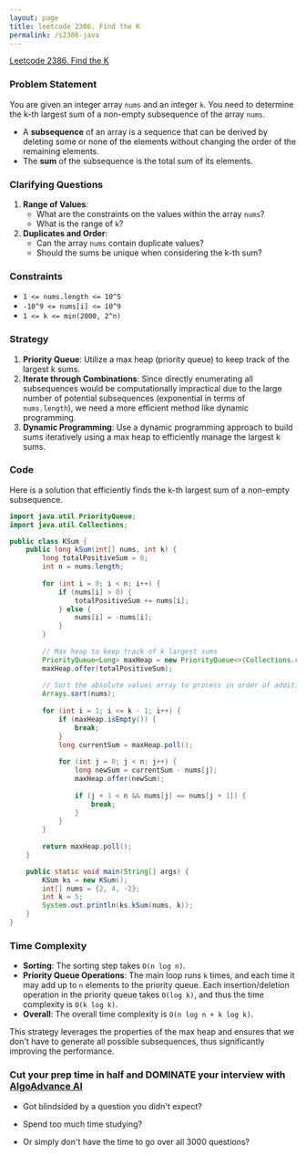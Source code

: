 ```yaml
---
layout: page
title: leetcode 2386. Find the K
permalink: /s2386-java
---
```

[Leetcode 2386. Find the K](https://algoadvance.github.io/algoadvance/l2386)
### Problem Statement
You are given an integer array `nums` and an integer `k`. You need to determine the k-th largest sum of a non-empty subsequence of the array `nums`.

- A **subsequence** of an array is a sequence that can be derived by deleting some or none of the elements without changing the order of the remaining elements.
- The **sum** of the subsequence is the total sum of its elements.

### Clarifying Questions
1. **Range of Values**: 
    - What are the constraints on the values within the array `nums`?
    - What is the range of `k`?
2. **Duplicates and Order**:
    - Can the array `nums` contain duplicate values?
    - Should the sums be unique when considering the k-th sum?

### Constraints
- `1 <= nums.length <= 10^5`
- `-10^9 <= nums[i] <= 10^9`
- `1 <= k <= min(2000, 2^n)`

### Strategy
1. **Priority Queue**: Utilize a max heap (priority queue) to keep track of the largest k sums.
2. **Iterate through Combinations**: Since directly enumerating all subsequences would be computationally impractical due to the large number of potential subsequences (exponential in terms of `nums.length`), we need a more efficient method like dynamic programming.
3. **Dynamic Programming**: Use a dynamic programming approach to build sums iteratively using a max heap to efficiently manage the largest k sums.

### Code
Here is a solution that efficiently finds the k-th largest sum of a non-empty subsequence.

```java
import java.util.PriorityQueue;
import java.util.Collections;

public class KSum {
    public long kSum(int[] nums, int k) {
        long totalPositiveSum = 0;
        int n = nums.length;
        
        for (int i = 0; i < n; i++) {
            if (nums[i] > 0) {
                totalPositiveSum += nums[i];
            } else {
                nums[i] = -nums[i];
            }
        }
        
        // Max heap to keep track of k largest sums
        PriorityQueue<Long> maxHeap = new PriorityQueue<>(Collections.reverseOrder());
        maxHeap.offer(totalPositiveSum);
        
        // Sort the absolute values array to process in order of additions
        Arrays.sort(nums);
        
        for (int i = 1; i <= k - 1; i++) {
            if (maxHeap.isEmpty()) {
                break;
            }
            long currentSum = maxHeap.poll();
            
            for (int j = 0; j < n; j++) {
                long newSum = currentSum - nums[j];
                maxHeap.offer(newSum);
                
                if (j + 1 < n && nums[j] == nums[j + 1]) {
                    break;
                }
            }
        }
        
        return maxHeap.poll();
    }

    public static void main(String[] args) {
        KSum ks = new KSum();
        int[] nums = {2, 4, -2};
        int k = 5;
        System.out.println(ks.kSum(nums, k));
    }
}
```

### Time Complexity
- **Sorting**: The sorting step takes `O(n log n)`.
- **Priority Queue Operations**: The main loop runs `k` times, and each time it may add up to `n` elements to the priority queue. Each insertion/deletion operation in the priority queue takes `O(log k)`, and thus the time complexity is `O(k log k)`.
- **Overall**: The overall time complexity is `O(n log n + k log k)`.

This strategy leverages the properties of the max heap and ensures that we don't have to generate all possible subsequences, thus significantly improving the performance.


### Cut your prep time in half and DOMINATE your interview with [AlgoAdvance AI](https://algoAdvance.com)

- Got blindsided by a question you didn't expect?

- Spend too much time studying?

- Or simply don't have the time to go over all 3000 questions?

